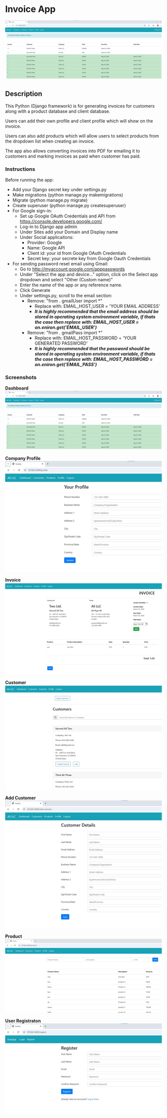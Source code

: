 # Invoice App

![Invoice App Dashboard](Screenshots/invoice_dashboard.jpg "Invoice App")

## Description

This Python (Django framework) is for generating invoices for customers along with a product database and client database.

Users can add their own profile and client profile which will show on the invoice.

Users can also add products which will allow users to select products from the dropdown list when creating an invoice.

The app also allows converting invoices into PDF for emailing it to customers and marking invoices as paid when customer has paid.

### Instructions

Before running the app:
* Add your Django secret key under settings.py
* Make migrations (python manage.py makemigrations)
* Migrate (python manage.py migrate)
* Create superuser (python manage.py createsuperuser)
* For Google sign-in:
    * Set up Google OAuth Credentials and API from https://console.developers.google.com/
    * Log-in to Django app admin
    * Under Sites add your Domain and Display name
    * Under Social applicaitons:
        * Provider: Google
        * Name: Google API
        * Client id: your id from Google OAuth Credentials
        * Secret key: your secrete key from Google Oauth Credentials
* For sending password reset email using Gmail:
    * Go to http://myaccount.google.com/apppasswords
    * Under "Select the app and device..." option, click on the Select app dropdown and select "Other (Custom name)"
    * Enter the name of the app or any reference name.
    * Click Generate
    * Under settings.py, scroll to the email section:
        * Remove: "from . gmailUser import *"
            * Replace with: EMAIL_HOST_USER = 'YOUR EMAIL ADDRESS'
            * **_It is highly recommended that the email address should be stored in operating system environment variable, if thats the case then replace with: EMAIL_HOST_USER = on.eniron.get('EMAIL_USER')_**
        * Remove: "from . gmailPass import *"
            * Replace with: EMAIL_HOST_PASSWORD = 'YOUR GENERATED PASSWORD'
            * **_It is highly recommended that the password should be stored in operating system environment variable, if thats the case then replace with: EMAIL_HOST_PASSWORD = on.eniron.get('EMAIL_PASS')_**

### Screenshots

**Dashboard**
![Invoice App Dashboard](Screenshots/invoice_dashboard.jpg "Invoice App Dashboard")

**Company Profile**
![Invoice App Company Profile](Screenshots/invoice_company_profile.jpg "Invoice App Company Profile")

**Invoice**
![Invoice App Invoice](Screenshots/invoice.jpg "Invoice App Invoice")

**Customer**
![Invoice App Customer](Screenshots/invoice_customer.jpg "Invoice App Customer")

**Add Customer**
![Invoice App Add Customer](Screenshots/invoice_add_customer.jpg "Invoice App Add Customer")

**Product**
![Invoice App Product](Screenshots/invoice_product.jpg "Invoice App Product")

**User Registraton**
![Invoice App User Registraton](Screenshots/invoice_register.jpg "Invoice App User Registraton")

